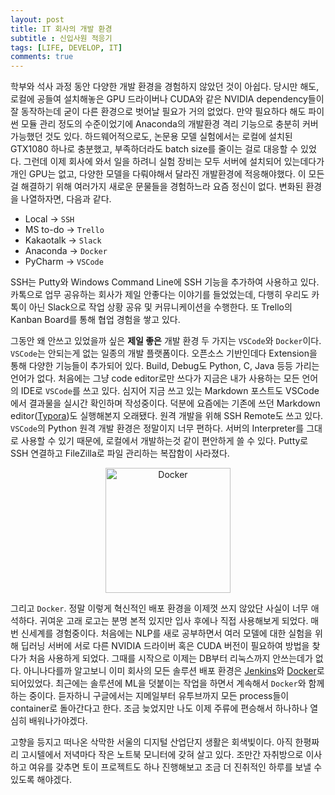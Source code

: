 ```yaml
---
layout: post
title: IT 회사의 개발 환경
subtitle : 신입사원 적응기
tags: [LIFE, DEVELOP, IT]
comments: true
---
```


학부와 석사 과정 동안 다양한 개발 환경을 경험하지 않았던 것이 아쉽다. 당시만 해도, 로컬에 공들여 설치해놓은 GPU 드라이버나 CUDA와 같은 NVIDIA dependency들이 잘 동작하는데 굳이 다른 환경으로 벗어날 필요가 거의 없었다. 만약 필요하다 해도 파이썬 모듈 관리 정도의 수준이었기에 Anaconda의 개발환경 격리 기능으로 충분히 커버 가능했던 것도 있다. 하드웨어적으로도, 논문용 모델 실험에서는 로컬에 설치된 GTX1080 하나로 충분했고, 부족하더라도 batch size를 줄이는 걸로 대응할 수 있었다. 그런데 이제 회사에 와서 일을 하려니 실험 장비는 모두 서버에 설치되어 있는데다가 개인 GPU는 없고, 다양한 모델을 다뤄야해서 달라진 개발환경에 적응해야했다. 이 모든걸 해결하기 위해 여러가지 새로운 문물들을 경험하느라 요즘 정신이 없다. 변화된 환경을 나열하자면, 다음과 같다.

* Local -> `SSH`
* MS to-do -> `Trello`
* Kakaotalk -> `Slack`
* Anaconda -> `Docker`
* PyCharm -> `VSCode`

SSH는 Putty와 Windows Command Line에 SSH 기능을 추가하여 사용하고 있다. 카톡으로 업무 공유하는 회사가 제일 안좋다는 이야기를 들었었는데, 다행히 우리도 카톡이 아닌 Slack으로 작업 상황 공유 및 커뮤니케이션을 수행한다. 또 Trello의 Kanban Board를 통해 협업 경험을 쌓고 있다. 

그동안 왜 안쓰고 있었을까 싶은 **제일 좋은** 개발 환경 두 가지는 `VSCode`와 `Docker`이다. `VSCode`는 안되는게 없는 일종의 개발 플랫폼이다. 오픈소스 기반인데다 Extension을 통해 다양한 기능들이 추가되어 있다. Build, Debug도 Python, C, Java 등등 가리는 언어가 없다. 처음에는 그냥 code editor로만 쓰다가 지금은 내가 사용하는 모든 언어의 IDE로 `VSCode`를 쓰고 있다. 심지어 지금 쓰고 있는 Markdown 포스트도 VSCode에서 결과물을 실시간 확인하며 작성중이다. 덕분에 요즘에는 기존에 쓰던 Markdown editor([Typora](https://typora.io/))도 실행해본지 오래됐다. 원격 개발을 위해 SSH Remote도 쓰고 있다. `VSCode`의 Python 원격 개발 환경은 정말이지 너무 편하다. 서버의 Interpreter를 그대로 사용할 수 있기 때문에, 로컬에서 개발하는것 같이 편안하게 쓸 수 있다. Putty로 SSH 연결하고 FileZilla로 파일 관리하는 복잡함이 사라졌다.

<center><img src="https://subicura.com/assets/article_images/2017-01-19-docker-guide-for-beginners-1/docker-logo.png" alt="Docker" width="200"/></center>

그리고 `Docker`. 정말 이렇게 혁신적인 배포 환경을 이제껏 쓰지 않았단 사실이 너무 애석하다. 귀여운 고래 로고는 분명 본적 있지만 입사 후에나 직접 사용해보게 되었다. 매번 신세계를 경험중이다. 처음에는 NLP를 새로 공부하면서 여러 모델에 대한 실험을 위해 딥러닝 서버에 서로 다른 NVIDIA 드라이버 혹은 CUDA 버전이 필요하여 방법을 찾다가 처음 사용하게 되었다. 그때를 시작으로 이제는 DB부터 리눅스까지 안쓰는데가 없다. 아니나다를까 알고보니 이미 회사의 모든 솔루션 배포 환경은 [Jenkins](https://jenkins.io/)와 [Docker](https://www.docker.com/)로 되어있었다. 최근에는 솔루션에 ML을 덧붙이는 작업을 하면서 계속해서 `Docker`와 함께하는 중이다. 듣자하니 구글에서는 지메일부터 유투브까지 모든 process들이 container로 돌아간다고 한다. 조금 늦었지만 나도 이제 주류에 편승해서 하나하나 열심히 배워나가야겠다.

고향을 등지고 떠나온 삭막한 서울의 디지털 산업단지 생활은 회색빛이다. 아직 한평짜리 고시텔에서 저녁마다 작은 노트북 모니터에 갖혀 살고 있다. 조만간 자취방으로 이사하고 여유를 갖추면 토이 프로젝트도 하나 진행해보고 조금 더 진취적인 하루를 보낼 수 있도록 해야겠다.
